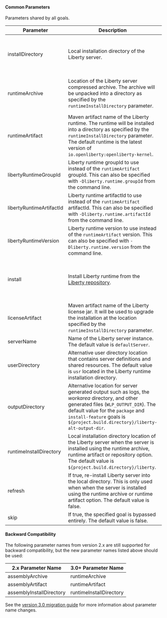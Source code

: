 #### Common Parameters

Parameters shared by all goals.

| Parameter | Description | Required |
| --------  | ----------- | -------  |
| installDirectory | Local installation directory of the Liberty server. | Yes, only when `runtimeArchive`, `runtimeArtifact`, and `install` parameters are not set. |
| runtimeArchive | Location of the Liberty server compressed archive. The archive will be unpacked into a directory as specified by the `runtimeInstallDirectory` parameter. | Yes, only when `installDirectory`, `runtimeArtifact`, and `install` parameters are not set. |
| runtimeArtifact | Maven artifact name of the Liberty runtime. The runtime will be installed into a directory as specified by the `runtimeInstallDirectory` parameter. The default runtime is the latest version of `io.openliberty:openliberty-kernel`. | No |
| libertyRuntimeGroupId | Liberty runtime groupId to use instead of the `runtimeArtifact` groupId. This can also be specified with `-Dliberty.runtime.groupId` from the command line. | No |
| libertyRuntimeArtifactId | Liberty runtime artifactId to use instead of the `runtimeArtifact` artifactId. This can also be specified with `-Dliberty.runtime.artifactId` from the command line. | No |
| libertyRuntimeVersion | Liberty runtime version to use instead of the `runtimeArtifact` version. This can also be specified with `-Dliberty.runtime.version` from the command line. | No |
| install | Install Liberty runtime from the [Liberty repository](installation-configuration.md#using-the-install-liberty-ant-task). | Yes, only when `installDirectory`, `runtimeArchive`, and `runtimeArtifact` parameters are not set. |
| licenseArtifact | Maven artifact name of the Liberty license jar. It will be used to upgrade the installation at the location specified by the `runtimeInstallDirectory` parameter. | No |
| serverName | Name of the Liberty server instance. The default value is `defaultServer`. | No |
| userDirectory | Alternative user directory location that contains server definitions and shared resources. The default value is `usr` located in the Liberty runtime installation directory. | No |
| outputDirectory | Alternative location for server generated output such as logs, the _workarea_ directory, and other generated files (`WLP_OUTPUT_DIR`). The default value for the `package` and `install-feature` goals is `${project.build.directory}/liberty-alt-output-dir`. | No |
| runtimeInstallDirectory | Local installation directory location of the Liberty server when the server is installed using the runtime archive, runtime artifact or repository option. The default value is `${project.build.directory}/liberty`.  | No |
| refresh | If true, re-install Liberty server into the local directory. This is only used when when the server is installed using the runtime archive or runtime artifact option. The default value is false. | No |
| skip | If true, the specified goal is bypassed entirely. The default value is false. | No |

#### Backward Compatibility

The following parameter names from version 2.x are still supported for backward compatibility, but the new parameter names listed above should be used:

| 2.x Parameter Name       | 3.0+ Parameter Name     |
|--------------------------|-------------------------|
| assemblyArchive          | runtimeArchive          |
| assemblyArtifact         | runtimeArtifact         |
| assemblyInstallDirectory | runtimeInstallDirectory |

See the [version 3.0 migration guide](version_3.0_differences.md) for more information about parameter name changes.